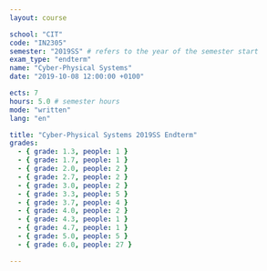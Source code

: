 ```yaml
---
layout: course

school: "CIT"
code: "IN2305"
semester: "2019SS" # refers to the year of the semester start
exam_type: "endterm"
name: "Cyber-Physical Systems"
date: "2019-10-08 12:00:00 +0100"

ects: 7
hours: 5.0 # semester hours
mode: "written"
lang: "en"

title: "Cyber-Physical Systems 2019SS Endterm"
grades:
  - { grade: 1.3, people: 1 }
  - { grade: 1.7, people: 1 }
  - { grade: 2.0, people: 2 }
  - { grade: 2.7, people: 2 }
  - { grade: 3.0, people: 2 }
  - { grade: 3.3, people: 5 }
  - { grade: 3.7, people: 4 }
  - { grade: 4.0, people: 2 }
  - { grade: 4.3, people: 1 }
  - { grade: 4.7, people: 1 }
  - { grade: 5.0, people: 5 }
  - { grade: 6.0, people: 27 }

---
```

